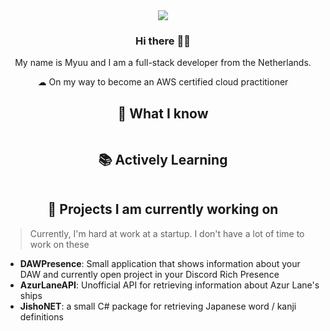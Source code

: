 

<!--  -->

<div align="center">

<img src="https://minio.myuuiii.com/myuuiii/GitHub/d59454d0-8ece-41e3-a464-7c52ee58806f.png" />

### Hi there 🙋‍♀️

My name is Myuu and I am a full-stack developer from the Netherlands.

☁ On my way to become an AWS certified cloud practitioner

</div>

<div align="center">
<h2>💬 What I know</h2>
    <img src="https://skillicons.dev/icons?i=cs,dotnet,docker,java,ts,python,php,cpp,html,sass,bash,discord,bots,git,github,latex,md,raspberrypi,regex,unity,postman,blender,angular,linux&perline=7" alt=""/>
</div>



<div align="center">
<h2>📚 Actively Learning</h2>
    <img src="https://skillicons.dev/icons?i=kubernetes,aws,redis" alt=""/>
</div>



<div align="center">
  <h2>🎁 Projects I am currently working on</h2>
</div>

> Currently, I'm hard at work at a startup. I don't have a lot of time to work on these

- **DAWPresence**: Small application that shows information about your DAW and currently open project in your Discord Rich Presence
- **AzurLaneAPI**: Unofficial API for retrieving information about Azur Lane's ships
- **JishoNET**: a small C# package for retrieving Japanese word / kanji definitions
